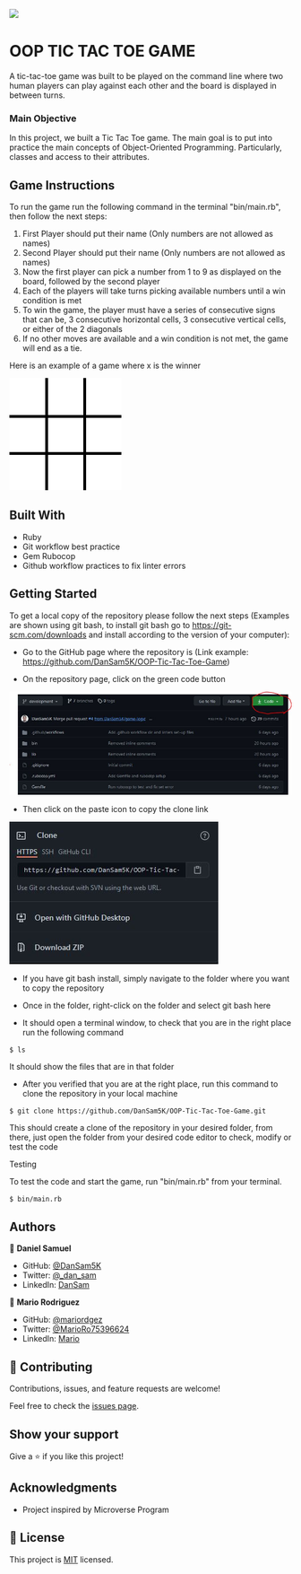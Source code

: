 ![](https://img.shields.io/badge/Microverse-blueviolet)

# OOP TIC TAC TOE GAME

A tic-tac-toe game was built to be played on the command line where two human players can play against each other and the board is displayed in between turns.

### Main Objective

In this project, we built a Tic Tac Toe game. The main goal is to put into practice the main concepts of Object-Oriented Programming. Particularly, classes and access to their attributes.

## Game Instructions

To run the game run the following command in the terminal "bin/main.rb", then follow the next steps:

1. First Player should put their name (Only numbers are not allowed as names)
2. Second Player should put their name (Only numbers are not allowed as names)
3. Now the first player can pick a number from 1 to 9 as displayed on the board, followed by the second player
4. Each of the players will take turns picking available numbers until a win condition is met
5. To win the game, the player must have a series of consecutive signs that can be, 3 consecutive horizontal cells, 3 consecutive vertical cells, or either of the 2 diagonals
6. If no other moves are available and a win condition is not met, the game will end as a tie.

Here is an example of a game where x is the winner

![](images/Tic-tac-toe-animated.gif)

## Built With

- Ruby
- Git workflow best practice
- Gem Rubocop
- Github workflow practices to fix linter errors

## Getting Started

To get a local copy of the repository please follow the next steps (Examples are shown using git bash, to install git bash go to https://git-scm.com/downloads and install according to the version of your computer):

- Go to the GitHub page where the repository is (Link example: https://github.com/DanSam5K/OOP-Tic-Tac-Toe-Game)

- On the repository page, click on the green code button

![](images\readmepic1.JPG)

- Then click on the paste icon to copy the clone link

![](images\readmepic2.JPG)

- If you have git bash install, simply navigate to the folder where you want to copy the repository

- Once in the folder, right-click on the folder and select git bash here

- It should open a terminal window, to check that you are in the right place run the following command

```
$ ls
```

It should show the files that are in that folder

- After you verified that you are at the right place, run this command to clone the repository in your local machine

```
$ git clone https://github.com/DanSam5K/OOP-Tic-Tac-Toe-Game.git
```

This should create a clone of the repository in your desired folder, from there, just open the folder from your desired code editor to check, modify or test the code

Testing

To test the code and start the game, run "bin/main.rb" from your terminal.

```bash
$ bin/main.rb
```

## Authors

👤 **Daniel Samuel**

- GitHub: [@DanSam5K](https://github.com/DanSam5K)
- Twitter: [@\_dan_sam](https://twitter.com/_dan_sam)
- LinkedIn: [DanSam](https://www.linkedin.com/in/dansamuel/)

👤 **Mario Rodriguez**

- GitHub: [@mariordgez](https://github.com/mariordgez)
- Twitter: [@MarioRo75396624](https://twitter.com/MarioRo75396624)
- LinkedIn: [Mario](https://www.linkedin.com/in/mario-alberto-rodriguez-cota-a2860a205/)

## 🤝 Contributing

Contributions, issues, and feature requests are welcome!

Feel free to check the [issues page](https://github.com/DanSam5K/OOP-Tic-Tac-Toe-Game/issues).

## Show your support

Give a ⭐️ if you like this project!

## Acknowledgments

- Project inspired by Microverse Program

## 📝 License

This project is [MIT](./MIT.md) licensed.
